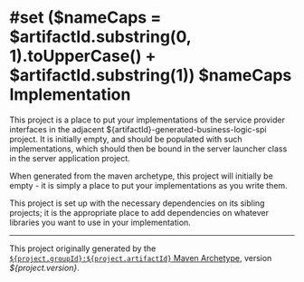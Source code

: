 #set ($nameCaps = $artifactId.substring(0, 1).toUpperCase() + $artifactId.substring(1))
$nameCaps Implementation
========================

This project is a place to put your implementations of the service provider interfaces
in the adjacent \${artifactId}-generated-business-logic-spi project.  It is initially
empty, and should be populated with such implementations, which should then be bound
in the server launcher class in the server application project.

When generated from the maven archetype, this project will initially be empty - it is
simply a place to put your implementations as you write them.

This project is set up with the necessary dependencies on its sibling projects; it is
the appropriate place to add dependencies on whatever libraries you want to use in
your implementation.


-------------------------------------------------------

This project originally generated by the [`${project.groupId}:${project.artifactId}` 
Maven Archetype](https://github.com/Telenav/smithy), version *${project.version}*.
